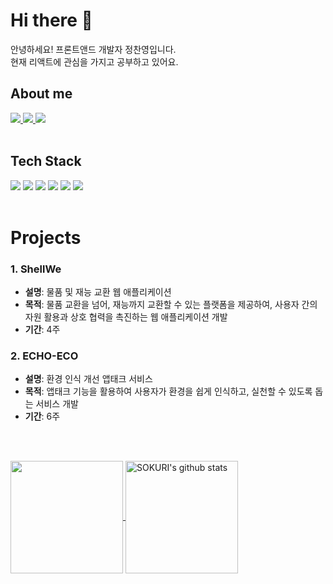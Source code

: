 

# Hi there 👋

안녕하세요! 프론트앤드 개발자 정찬영입니다.
<br>
현재 리액트에 관심을 가지고 공부하고 있어요.

## About me

<div>
  <a href="mailto:q135794268020@gmail.com">
    <img src="https://img.shields.io/badge/Email-D14836?style=for-the-badge&logo=gmail&logoColor=white" />
  </a>
  <a href="https://velog.io/@jcy1016/posts">
    <img src="https://img.shields.io/badge/Velog-20C997?style=for-the-badge&logo=velog&logoColor=white" />
  </a>
  <a href="https://www.instagram.com/chaan__y/">
    <img src="https://img.shields.io/badge/Instagram-E4405F?style=for-the-badge&logo=instagram&logoColor=white" />
 </a>
</div>

<br>

## Tech Stack

<div>
<img src="https://img.shields.io/badge/Javascript-F7DF1E?style=for-the-badge&logo=javascript&logoColor=black">
<img src="https://img.shields.io/badge/Typescript-3178C6?style=for-the-badge&logo=typescript&logoColor=black">
<img src="https://img.shields.io/badge/React-61DAFB?style=for-the-badge&logo=react&logoColor=black">
<img src="https://img.shields.io/badge/react query-FF4154?style=for-the-badge&logo=react query&logoColor=black">
<img src="https://img.shields.io/badge/styledComponent-DB7093?style=for-the-badge&logo=styled-components&logoColor=black">
<img src="https://img.shields.io/badge/Recoil-3578E5?style=for-the-badge&logo=recoil&logoColor=black">
</div>

<br>

# Projects

### 1. ShellWe

- **설명**: 물품 및 재능 교환 웹 애플리케이션
- **목적**: 물품 교환을 넘어, 재능까지 교환할 수 있는 플랫폼을 제공하여, 사용자 간의 자원 활용과 상호 협력을 촉진하는 웹 애플리케이션 개발
- **기간**: 4주

### 2. ECHO-ECO

- **설명**: 환경 인식 개선 앱태크 서비스
- **목적**: 앱태크 기능을 활용하여 사용자가 환경을 쉽게 인식하고, 실천할 수 있도록 돕는 서비스 개발
- **기간**: 6주
  


<br><br>
<div>
<a href="https://github.com/imysh578"><img align="center" style="height:180px" src="https://github-readme-stats.vercel.app/api/top-langs/?username=Jeongchanyeong&layout=compact&theme=nord&hide_border=true" />
</a>
<a href="https://github.com/imysh578"><img align="center" style="height:180px" src="https://github-readme-stats.vercel.app/api?username=Jeongchanyeong&show_icons=true&include_all_commits=true&theme=nord&hide_border=true" alt="SOKURI's github stats" />
  </a>
</div>

